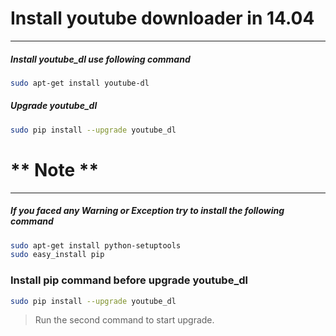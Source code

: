 # **Install youtube downloader in 14.04**
---

##### Install youtube_dl use following command

```sh
sudo apt-get install youtube-dl
```

##### Upgrade youtube_dl

```sh
sudo pip install --upgrade youtube_dl
```

# ** Note **
---

##### If you faced any Warning or Exception try to install the following command

```sh
sudo apt-get install python-setuptools
sudo easy_install pip
```
### Install pip command before upgrade youtube_dl

```sh
sudo pip install --upgrade youtube_dl
```

> Run the second command to start upgrade.